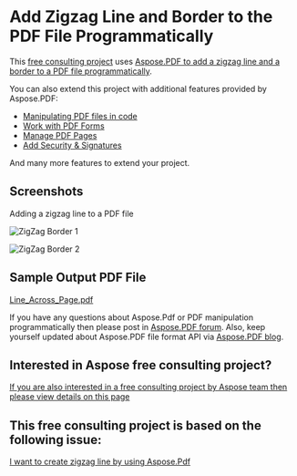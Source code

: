 # Add Zigzag Line and Border to the PDF File Programmatically

This [free consulting project](https://aspose-free-consulting.github.io/) uses [Aspose.PDF to add a zigzag line and a border to a PDF file programmatically](https://products.aspose.com/pdf).

You can also extend this project with additional features provided by Aspose.PDF:

* [Manipulating PDF files in code](https://docs.aspose.com/display/pdfjava/Working+with+Document+Conversion+-+DOM)
* [Work with PDF Forms](https://docs.aspose.com/display/pdfjava/Working+with+Forms)
* [Manage PDF Pages](https://docs.aspose.com/display/pdfjava/Working+with+Pages)
* [Add Security & Signatures](https://docs.aspose.com/display/pdfjava/Working+with+Security+and+Signatures)

And many more features to extend your project. 

## Screenshots

Adding a zigzag line to a PDF file 

![ZigZag Border 1](https://user-images.githubusercontent.com/1214951/64332770-94f8a500-cfee-11e9-9d28-ab5904c3c48c.jpg)


![ZigZag Border 2](https://user-images.githubusercontent.com/1214951/64332789-9e820d00-cfee-11e9-833d-e395a33c7a6c.jpg)

## Sample Output PDF File

[Line_Across_Page.pdf](https://github.com/aspose-free-consulting/add-zigzag-line-and-border-to-pdf-file/files/3578686/Line_Across_Page.pdf)


If you have any questions about Aspose.Pdf or PDF manipulation programmatically then please post in [Aspose.PDF forum](https://forum.aspose.com/c/pdf). Also, keep yourself updated about Aspose.PDF file format API via [Aspose.PDF blog](https://blog.aspose.com/category/pdf/). 

## Interested in Aspose free consulting project?
[If you are also interested in a free consulting project by Aspose team then please view details on this page](https://aspose-free-consulting.github.io/)

## This free consulting project is based on the following issue: 

[I want to create zigzag line by using Aspose.Pdf](https://github.com/aspose-free-consulting/projects/issues/6)

